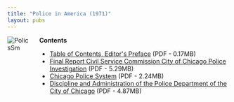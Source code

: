 ```yaml
---
title: "Police in America (1971)"
layout: pubs
---
```


<div class="columns">
  <div class="column is-one-quarter">
    <img src="/img/pub/pia/PolicsSm.jpg" alt="PolicsSm" />
  </div>
  <div class="column">
  <strong>Contents</strong>
  <ul>
    <li><a href="/docs_fk/homicide/vice.toc.pdf">Table of Contents, Editor's Preface</a>
    (PDF - 0.17MB)</li>
    <li><a href="/docs_fk/homicide/vice.01.pdf">Final Report Civil Service Commission City of Chicago Police Investigation</a>
    (PDF - 5.29MB)</li>
    <li><a href="/docs_fk/homicide/vice.02.pdf">Chicago Police System</a>
    (PDF - 2.24MB)</li>
    <li><a href="/docs_fk/homicide/vice.03.pdf">Discipline and Administration of the Police Department of the City of Chicago</a>
    (PDF - 4.87MB)</li>
  </ul>
  </div>
</div>
